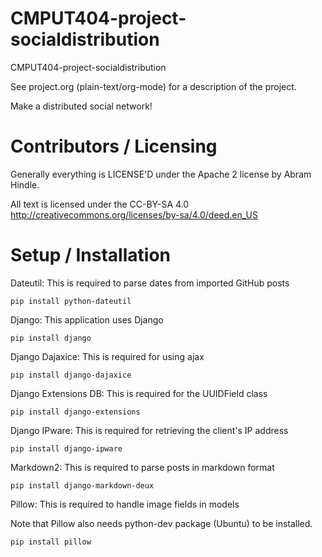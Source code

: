 CMPUT404-project-socialdistribution
===================================

CMPUT404-project-socialdistribution

See project.org (plain-text/org-mode) for a description of the project.

Make a distributed social network!

Contributors / Licensing
========================

Generally everything is LICENSE'D under the Apache 2 license by Abram Hindle.

All text is licensed under the CC-BY-SA 4.0 http://creativecommons.org/licenses/by-sa/4.0/deed.en_US



Setup / Installation
========================

Dateutil:
This is required to parse dates from imported GitHub posts

	pip install python-dateutil

Django:
This application uses Django

	pip install django

Django Dajaxice:
This is required for using ajax

	pip install django-dajaxice

Django Extensions DB:
This is required for the UUIDField class

	pip install django-extensions

Django IPware:
This is required for retrieving the client's IP address

	pip install django-ipware

Markdown2:
This is required to parse posts in markdown format

	pip install django-markdown-deux

Pillow:
This is required to handle image fields in models

Note that Pillow also needs python-dev package (Ubuntu) to be installed.

	pip install pillow
